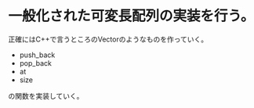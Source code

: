 # 一般化された可変長配列の実装を行う。

正確にはC++で言うところのVectorのようなものを作っていく。

- push_back
- pop_back
- at
- size

の関数を実装していく。